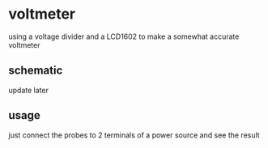 # voltmeter
using a voltage divider and a LCD1602 to make a somewhat accurate voltmeter
## schematic
update later
## usage
just connect the probes to 2 terminals of a power source and see the result
